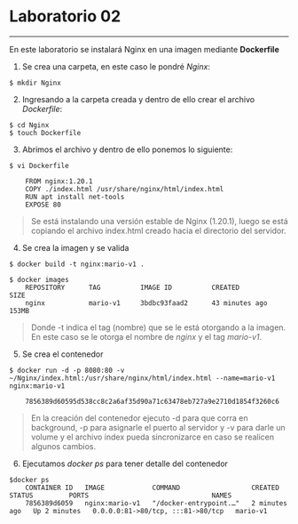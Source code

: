 # Laboratorio 02
---
En este laboratorio se instalará Nginx en una imagen mediante **Dockerfile**
1. Se crea una carpeta, en este caso le pondré *Nginx*:
~~~
$ mkdir Nginx
~~~
2. Ingresando a la carpeta creada y dentro de ello crear el archivo *Dockerfile*:
~~~
$ cd Nginx
$ touch Dockerfile
~~~
3. Abrimos el archivo y dentro de ello ponemos lo siguiente:
~~~
$ vi Dockerfile

    FROM nginx:1.20.1
    COPY ./index.html /usr/share/nginx/html/index.html
    RUN apt install net-tools
    EXPOSE 80
~~~
>Se está instalando una versión estable de Nginx (1.20.1), luego se está copiando el archivo index.html creado hacia el directorio del servidor.
4. Se crea la imagen y se valida
~~~
$ docker build -t nginx:mario-v1 .

$ docker images
    REPOSITORY      TAG          IMAGE ID          CREATED             SIZE
    nginx           mario-v1     3bdbc93faad2      43 minutes ago      153MB
~~~
>Donde -t indica el tag (nombre) que se le está otorgando a la imagen. En este caso se le otorga el nombre de *nginx* y el tag *mario-v1*.
5. Se crea el contenedor
~~~
$ docker run -d -p 8080:80 -v ~/Nginx/index.html:/usr/share/nginx/html/index.html --name=mario-v1 nginx:mario-v1

    7856389d60595d538cc8c2a6af35d90a71c63478eb727a9e2710d1854f3260c6
~~~
>En la creación del contenedor ejecuto -d para que corra en background, -p para asignarle el puerto al servidor y -v para darle un volume y el archivo index pueda sincronizarce en caso se realicen algunos cambios.
6. Ejecutamos *docker ps* para tener detalle del contenedor
~~~
$docker ps
    CONTAINER ID   IMAGE            COMMAND                  CREATED         STATUS         PORTS                               NAMES
    7856389d6059   nginx:mario-v1   "/docker-entrypoint.…"   2 minutes ago   Up 2 minutes   0.0.0.0:81->80/tcp, :::81->80/tcp   mario-v1
~~~
